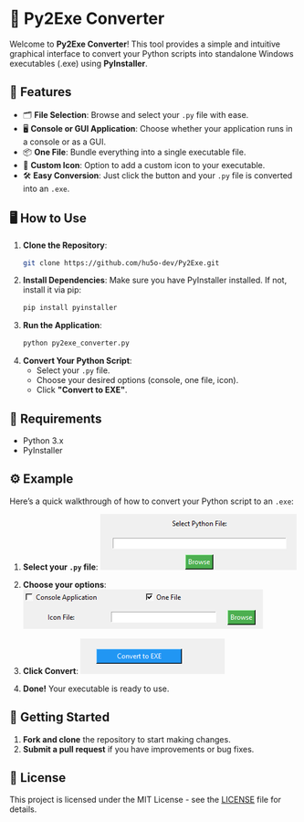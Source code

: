 # 🐍 Py2Exe Converter

Welcome to **Py2Exe Converter**! This tool provides a simple and intuitive graphical interface to convert your Python scripts into standalone Windows executables (.exe) using **PyInstaller**.

## 🎉 Features

- 🗂️ **File Selection**: Browse and select your `.py` file with ease.
- 🖥️ **Console or GUI Application**: Choose whether your application runs in a console or as a GUI.
- 📦 **One File**: Bundle everything into a single executable file.
- 🎨 **Custom Icon**: Option to add a custom icon to your executable.
- 🛠️ **Easy Conversion**: Just click the button and your `.py` file is converted into an `.exe`.

## 🖥️ How to Use

1. **Clone the Repository**:
   ```bash
   git clone https://github.com/hu5o-dev/Py2Exe.git
   ```
2. **Install Dependencies**:
   Make sure you have PyInstaller installed. If not, install it via pip:
   ```bash
   pip install pyinstaller
   ```
3. **Run the Application**:
   ```bash
   python py2exe_converter.py
   ```
4. **Convert Your Python Script**:
   - Select your `.py` file.
   - Choose your desired options (console, one file, icon).
   - Click **"Convert to EXE"**.

## 📝 Requirements

- Python 3.x
- PyInstaller

## ⚙️ Example

Here’s a quick walkthrough of how to convert your Python script to an `.exe`:

1. **Select your `.py` file**:
   ![File Selection](image1.png)

2. **Choose your options**:
   ![Options](im3age.png)

3. **Click Convert**:
   ![Conversion](imag2e.png)

4. **Done!** Your executable is ready to use.

## 🚀 Getting Started

1. **Fork and clone** the repository to start making changes.
2. **Submit a pull request** if you have improvements or bug fixes.

## 📄 License

This project is licensed under the MIT License - see the [LICENSE](LICENSE) file for details.
